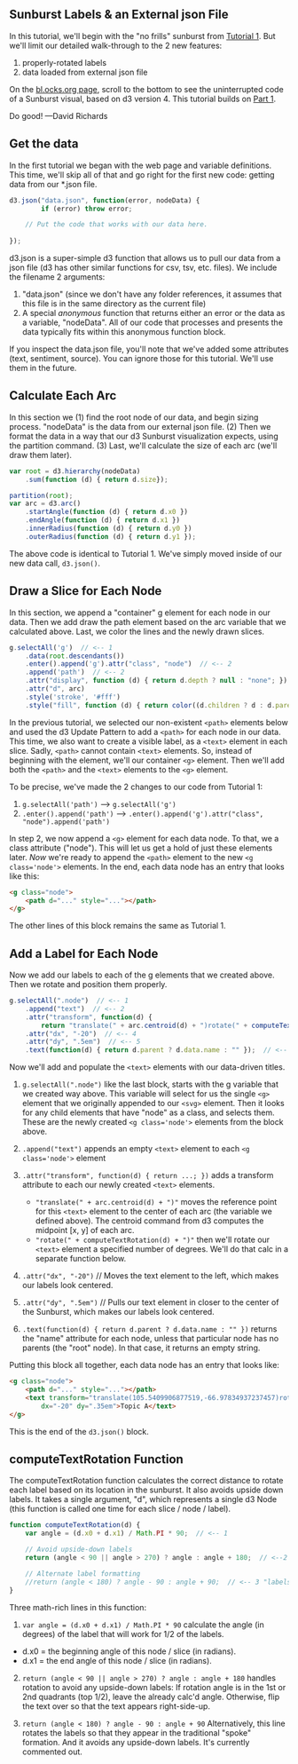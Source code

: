 <!--- Sunburst Tutorial (d3 v4), Part 2 -->

## Sunburst Labels & an External json File
In this tutorial, we'll begin with the "no frills" sunburst from [Tutorial 1](https://bl.ocks.org/denjn5/e1cdbbe586ac31747b4a304f8f86efa5). But we'll limit our detailed walk-through to the 2 new features:
1) properly-rotated labels
2) data loaded from external json file

On the [bl.ocks.org page](https://bl.ocks.org/denjn5/f059c1f78f9c39d922b1c208815d18af), scroll to the bottom to see the uninterrupted code of a Sunburst visual, based on d3 version 4. This tutorial builds on [Part 1](https://bl.ocks.org/denjn5/e1cdbbe586ac31747b4a304f8f86efa5).

Do good!  —David Richards


## Get the data
In the first tutorial we began with the web page and variable definitions. This time, we'll skip all of that and go right for the first new code: getting data from our *.json file.

``` javascript
d3.json("data.json", function(error, nodeData) {
        if (error) throw error;

    // Put the code that works with our data here.
    
});
```

d3.json is a super-simple d3 function that allows us to pull our data from a json file (d3 has other similar functions for csv, tsv, etc. files). We include the filename 2 arguments:
1) "data.json" (since we don't have any folder references, it assumes that this file is in the same directory as the current file)
2) A special _anonymous_ function that returns either an error or the data as a variable, "nodeData". All of our code that processes and presents the data typically fits within this anonymous function block.

If you inspect the data.json file, you'll note that we've added some attributes (text, sentiment, source). You can ignore those for this tutorial. We'll use them in the future.


## Calculate Each Arc
In this section we (1) find the root node of our data, and begin sizing process. "nodeData" is the data from our external json file. (2) Then we format the data in a way that our d3 Sunburst visualization expects, using the partition command.  (3) Last, we'll calculate the size of each arc (we'll draw them later).

``` javascript
var root = d3.hierarchy(nodeData)
    .sum(function (d) { return d.size});

partition(root);
var arc = d3.arc()
    .startAngle(function (d) { return d.x0 })
    .endAngle(function (d) { return d.x1 })
    .innerRadius(function (d) { return d.y0 })
    .outerRadius(function (d) { return d.y1 });
```

The above code is identical to Tutorial 1. We've simply moved inside of our new data call, ```d3.json()```.


## Draw a Slice for Each Node
In this section, we append a "container" g element for each node in our data.  Then we add draw the path element based on the arc variable that we calculated above. Last, we color the lines and the newly drawn slices.

``` javascript
g.selectAll('g')  // <-- 1
    .data(root.descendants())
    .enter().append('g').attr("class", "node")  // <-- 2
    .append('path')  // <-- 2
    .attr("display", function (d) { return d.depth ? null : "none"; })
    .attr("d", arc)
    .style('stroke', '#fff')
    .style("fill", function (d) { return color((d.children ? d : d.parent).data.name); });
```
 
In the previous tutorial, we selected our non-existent ```<path>``` elements below and used the d3 Update Pattern to add a ```<path>``` for each node in our data. This time, we also want to create a visible label, as a ```<text>``` element in each slice. Sadly, ```<path>``` cannot contain ```<text>``` elements. So, instead of beginning with the <path> element, we'll our container ```<g>``` element. Then we'll add both the ```<path>``` and the ```<text>``` elements to the ```<g>``` element.

To be precise, we've made the 2 changes to our code from Tutorial 1:
1) ```g.selectAll('path')``` --> ```g.selectAll('g')```
2) ```.enter().append('path')``` --> ```.enter().append('g').attr("class", "node").append('path')```

In step 2, we now append a ```<g>``` element for each data node. To that, we a class attribute ("node").  This will let us get a hold of just these <g class='node'> elements later. _Now_ we're ready to append the ```<path>``` element to the new ```<g class='node'>``` elements. In the end, each data node has an entry that looks like this:

``` html
<g class="node">
    <path d="..." style="..."></path>
</g>
```

The other lines of this block remains the same as Tutorial 1. 


## Add a Label for Each Node
Now we add our labels to each of the g elements that we created above. Then we rotate and position them properly.

``` javascript
g.selectAll(".node")  // <-- 1
    .append("text")  // <-- 2
    .attr("transform", function(d) {
        return "translate(" + arc.centroid(d) + ")rotate(" + computeTextRotation(d) + ")"; }) // <-- 3
    .attr("dx", "-20")  // <-- 4
    .attr("dy", ".5em")  // <-- 5
    .text(function(d) { return d.parent ? d.data.name : "" });  // <-- 6
```

Now we'll add and populate the ```<text>``` elements with our data-driven titles.

1) ```g.selectAll(".node")``` like the last block, starts with the g variable that we created way above. This variable will select for us the single ```<g>``` element that we originally appended to our ```<svg>``` element. Then it looks for any child elements that have "node" as a class, and selects them. These are the newly created ```<g class='node'>``` elements from the block above.

2) ```.append("text")``` appends an empty ```<text>``` element to each ```<g class='node'>``` element

3) ```.attr("transform", function(d) { return ...; })``` adds a transform attribute to each our newly created ```<text>``` elements.
    * ```"translate(" + arc.centroid(d) + ")"``` moves the reference point for this ```<text>``` element to the center of each arc (the variable we defined above). The centroid command from d3 computes the midpoint [x, y] of each arc.
    * ```"rotate(" + computeTextRotation(d) + ")"``` then we'll rotate our ```<text>``` element a specified number of degrees. We'll do that calc in a separate function below.

4) ```.attr("dx", "-20")```  // Moves the text element to the left, which makes our labels look centered.

5) ```.attr("dy", ".5em")``` // Pulls our text element in closer to the center of the Sunburst, which makes our labels look centered.

6) ```.text(function(d) { return d.parent ? d.data.name : "" })``` returns the "name" attribute for each node, unless that particular node has no parents (the "root" node).  In that case, it returns an empty string.

Putting this block all together, each data node has an entry that looks like:
``` html
<g class="node">
    <path d="..." style="..."></path>
    <text transform="translate(105.5409906877519,-66.97834937237457)rotate(-32.39999999999999)"
        dx="-20" dy=".35em">Topic A</text>
</g>
```

This is the end of the ```d3.json()``` block.


## computeTextRotation Function
The computeTextRotation function calculates the correct distance to rotate each label based on its location in the sunburst. It also avoids upside down labels. It takes a single argument, "d", which represents a single d3 Node (this function is called one time for each slice / node / label).

``` javascript
function computeTextRotation(d) {
    var angle = (d.x0 + d.x1) / Math.PI * 90;  // <-- 1

    // Avoid upside-down labels
    return (angle < 90 || angle > 270) ? angle : angle + 180;  // <--2 "labels aligned with slices"

    // Alternate label formatting
    //return (angle < 180) ? angle - 90 : angle + 90;  // <-- 3 "labels as spokes"
}
```

Three math-rich lines in this function:
1) ```var angle = (d.x0 + d.x1) / Math.PI * 90``` calculate the angle (in degrees) of the label that will work for 1/2 of the labels.
* d.x0 = the beginning angle of this node / slice (in radians).
* d.x1 = the end angle of this node / slice (in radians).

2) ```return (angle < 90 || angle > 270) ? angle : angle + 180``` handles rotation to avoid any upside-down labels: If rotation angle is in the 1st or 2nd quadrants (top 1/2), leave the already calc'd angle. Otherwise, flip the text over so that the text appears right-side-up.

3) ```return (angle < 180) ? angle - 90 : angle + 90``` Alternatively, this line rotates the labels so that they appear in the traditional "spoke" formation. And it avoids any upside-down labels. It's currently commented out.
